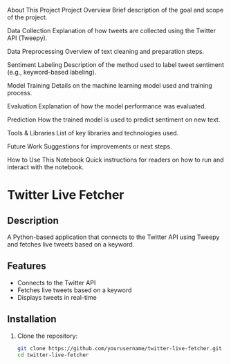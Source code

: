 About This Project
Project Overview
Brief description of the goal and scope of the project.

Data Collection
Explanation of how tweets are collected using the Twitter API (Tweepy).

Data Preprocessing
Overview of text cleaning and preparation steps.

Sentiment Labeling
Description of the method used to label tweet sentiment (e.g., keyword-based labeling).

Model Training
Details on the machine learning model used and training process.

Evaluation
Explanation of how the model performance was evaluated.

Prediction
How the trained model is used to predict sentiment on new text.

Tools & Libraries
List of key libraries and technologies used.

Future Work
Suggestions for improvements or next steps.

How to Use This Notebook
Quick instructions for readers on how to run and interact with the notebook.
# Twitter Live Fetcher

## Description
A Python-based application that connects to the Twitter API using Tweepy and fetches live tweets based on a keyword.

## Features
- Connects to the Twitter API
- Fetches live tweets based on a keyword
- Displays tweets in real-time

## Installation

1. Clone the repository:
   ```bash
   git clone https://github.com/yourusername/twitter-live-fetcher.git
   cd twitter-live-fetcher
   ```
